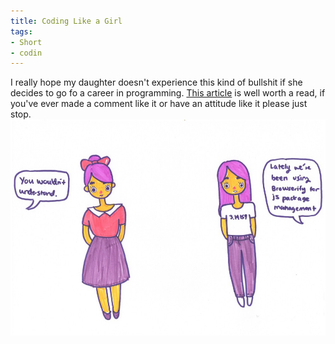 ```yaml
---
title: Coding Like a Girl
tags:
- Short
- codin
---
```


I really hope my daughter doesn't experience this kind of bullshit if she decides to go fo a career in programming. 
[This article](https://medium.com/@sailorhg/coding-like-a-girl-595b90791cce) is well worth a read, if you've ever made a comment like it or have an attitude like it please just stop. 
![](/images/static_52001c0be4b09bc7c9f838c9_52224ed3e4b0ba9919a3e0e1_553aa6b1e4b0ed6ca34be332_1429907124816_1*_GeA0rU8tYyTE_HC31mlGw.jpeg)
